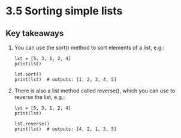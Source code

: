 # 3.5 Sorting simple lists

## Key takeaways

1. You can use the sort() method to sort elements of a list, e.g.:

    ```
    lst = [5, 3, 1, 2, 4]
    print(lst)

    lst.sort()
    print(lst)  # outputs: [1, 2, 3, 4, 5]
    ```

2. There is also a list method called reverse(), which you can use to reverse the list, e.g.:

   ```
   lst = [5, 3, 1, 2, 4]
   print(lst)

   lst.reverse()
   print(lst)  # outputs: [4, 2, 1, 3, 5]
   ```
   
